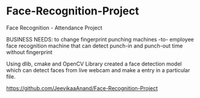 # Face-Recognition-Project
Face Recognition - Attendance Project

BUSINESS NEEDS: to change fingerprint punching machines -to- employee face recognition machine that can detect punch-in and punch-out time without fingerprint

Using dlib, cmake and OpenCV Library created a face detection model which can detect faces from live webcam and make a entry in a particular file.

https://github.com/JeevikaaAnand/Face-Recognition-Project
